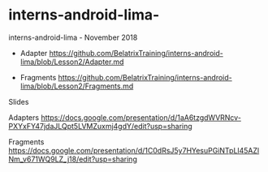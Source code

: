 # interns-android-lima-
interns-android-lima - November 2018


- Adapter https://github.com/BelatrixTraining/interns-android-lima/blob/Lesson2/Adapter.md

- Fragments https://github.com/BelatrixTraining/interns-android-lima/blob/Lesson2/Fragments.md

Slides 
  
  Adapters https://docs.google.com/presentation/d/1aA6tzgdWVRNcv-PXYxFY47jdaJLQpt5LVMZuxmj4gdY/edit?usp=sharing
  
  Fragments https://docs.google.com/presentation/d/1C0dRsJ5y7HYesuPGiNTpLl45AZlNm_v671WQ9LZ_j18/edit?usp=sharing

